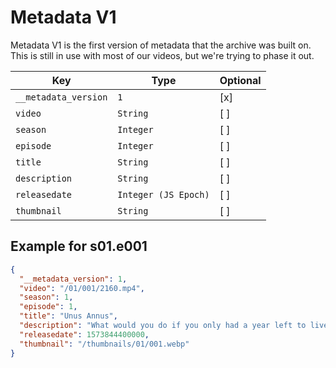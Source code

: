 # Metadata V1

Metadata V1 is the first version of metadata that the archive was built on. This is still in use with most of our videos, but we're trying to phase it out.

| Key                  | Type                 | Optional |
| -------------------- | -------------------- | -------- |
| `__metadata_version` | `1`                  | [x]      |
| `video`              | `String`             | [ ]      |
| `season`             | `Integer`            | [ ]      |
| `episode`            | `Integer`            | [ ]      |
| `title`              | `String`             | [ ]      |
| `description`        | `String`             | [ ]      |
| `releasedate`        | `Integer (JS Epoch)` | [ ]      |
| `thumbnail`          | `String`             | [ ]      |

## Example for s01.e001

```json title="JSON"
{
  "__metadata_version": 1,
  "video": "/01/001/2160.mp4",
  "season": 1,
  "episode": 1,
  "title": "Unus Annus",
  "description": "What would you do if you only had a year left to live? Would you squander the time you were given? Or would you make every second count?<br><br>Welcome to Unus Annus. Today marks the beginning of our year-long journey where the only certainty is the end. In exactly 365 days this channel will be deleted along with all of the daily uploads accumulated since then. Nothing will be saved. Nothing will be reuploaded.<br><br>This is your one chance to join us at the onset of our adventure. To be there from the beginning. To make every second count. Subscribe now and relish what little time we have left or have the choice made for you as we disappear from existence forever. But remember... everything has an end. Even you. <br><br>Memento mori.<br><br>Unus annus.",
  "releasedate": 1573844400000,
  "thumbnail": "/thumbnails/01/001.webp"
}
```
